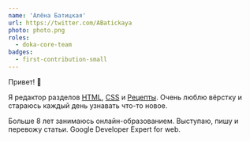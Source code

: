 ```yaml
---
name: 'Алёна Батицкая'
url: https://twitter.com/ABatickaya
photo: photo.png
roles:
  - doka-core-team
badges:
  - first-contribution-small
---
```


Привет! 🖖

Я редактор разделов [HTML](/html/), [CSS](/css/) и [Рецепты](/recipes/). Очень люблю вёрстку и стараюсь каждый день узнавать что-то новое.

Больше 8 лет занимаюсь онлайн-образованием. Выступаю, пишу и перевожу статьи. Google Developer Expert for web.
